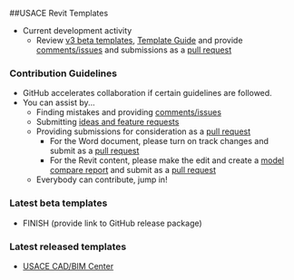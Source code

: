 ##USACE Revit Templates

* Current development activity
   * Review [v3 beta templates](https://github.com/USACE/BIM-Revit-Templates/blob/master/USACE_Revit2016_Template_BASE_v3.0.rte), [Template Guide](https://github.com/USACE/BIM-Revit-Templates/blob/master/USACE_Revit2016_Template_Master-Guide_v3.0-BETA.docx) and provide [comments/issues](https://github.com/USACE/BIM-Revit-Templates/issues) and submissions as a [pull request](https://github.com/USACE/BIM-Revit-Templates/pulls)

### Contribution Guidelines
* GitHub accelerates collaboration if certain guidelines are followed.
* You can assist by...
   * Finding mistakes and providing [comments/issues](https://github.com/USACE/BIM-Revit-Templates/issues)
   * Submitting [ideas and feature requests](https://github.com/USACE/BIM-Revit-Templates/issues)
   * Providing submissions for consideration as a [pull request](https://github.com/USACE/BIM-Revit/pulls)
      * For the Word document, please turn on track changes and submit as a [pull request](https://github.com/USACE/BIM-Revit/pulls)
      * For the Revit content, please make the edit and create a [model compare report](https://apps.autodesk.com/RVT/en/Detail/Index?id=2644504617455403576&appLang=en&os=Win64) and submit as a [pull request](https://github.com/USACE/BIM-Revit-Templates/pulls)
   * Everybody can contribute, jump in!

### Latest beta templates
* FINISH (provide link to GitHub release package)

### Latest released templates
* [USACE CAD/BIM Center](https://cadbimcenter.erdc.dren.mil/default.aspx?p=a&t=1&i=12)
